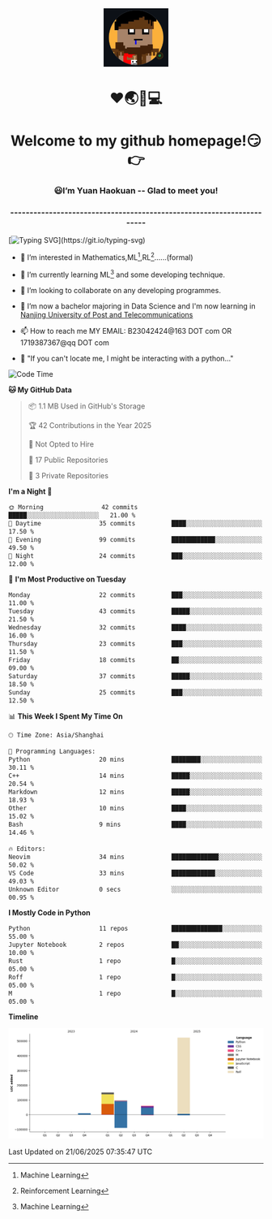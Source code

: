 <div align=center>
  <img width=128 src="image/figure.png">
</div>
<h1 align="center">❤🌏🚩💻</h1>
<h1 align="center">Welcome to my github homepage!😏👉</h1>
<h3 align="center" >😃I’m Yuan Haokuan -- Glad to meet you!</h3>
<h3 align="center" >----------------------------------------------------------------------</h3>

  [![Typing SVG](https://readme-typing-svg.herokuapp.com?font=Fira+Code&pause=1000&random=false&width=450&lines=Here's+my+personal+infomation:)](https://git.io/typing-svg)

- 👀 I’m interested in Mathematics,ML[^1],RL[^2]......(formal)
  
- 🌱 I’m currently learning ML[^1] and some developing technique.
  
- 💞️ I’m looking to collaborate on any developing programmes.
  
- 🍉 I’m now a bachelor majoring in Data Science and I'm now learning in [Nanjing University of Post and Telecommunications](https://www.njupt.edu.cn/main.psp)
  
- 📫 How to reach me MY EMAIL: B23042424@163 DOT com OR 1719387367@qq DOT com

- 🐍 "If you can't locate me, I might be interacting with a python..."

<!--START_SECTION:waka-->
![Code Time](http://img.shields.io/badge/Code%20Time-322%20hrs%2036%20mins-blue)

**🐱 My GitHub Data** 

> 📦 1.1 MB Used in GitHub's Storage 
 > 
> 🏆 42 Contributions in the Year 2025
 > 
> 🚫 Not Opted to Hire
 > 
> 📜 17 Public Repositories 
 > 
> 🔑 3 Private Repositories 
 > 
**I'm a Night 🦉** 

```text
🌞 Morning                42 commits          █████░░░░░░░░░░░░░░░░░░░░   21.00 % 
🌆 Daytime                35 commits          ████░░░░░░░░░░░░░░░░░░░░░   17.50 % 
🌃 Evening                99 commits          ████████████░░░░░░░░░░░░░   49.50 % 
🌙 Night                  24 commits          ███░░░░░░░░░░░░░░░░░░░░░░   12.00 % 
```
📅 **I'm Most Productive on Tuesday** 

```text
Monday                   22 commits          ███░░░░░░░░░░░░░░░░░░░░░░   11.00 % 
Tuesday                  43 commits          █████░░░░░░░░░░░░░░░░░░░░   21.50 % 
Wednesday                32 commits          ████░░░░░░░░░░░░░░░░░░░░░   16.00 % 
Thursday                 23 commits          ███░░░░░░░░░░░░░░░░░░░░░░   11.50 % 
Friday                   18 commits          ██░░░░░░░░░░░░░░░░░░░░░░░   09.00 % 
Saturday                 37 commits          █████░░░░░░░░░░░░░░░░░░░░   18.50 % 
Sunday                   25 commits          ███░░░░░░░░░░░░░░░░░░░░░░   12.50 % 
```


📊 **This Week I Spent My Time On** 

```text
🕑︎ Time Zone: Asia/Shanghai

💬 Programming Languages: 
Python                   20 mins             ████████░░░░░░░░░░░░░░░░░   30.11 % 
C++                      14 mins             █████░░░░░░░░░░░░░░░░░░░░   20.54 % 
Markdown                 12 mins             █████░░░░░░░░░░░░░░░░░░░░   18.93 % 
Other                    10 mins             ████░░░░░░░░░░░░░░░░░░░░░   15.02 % 
Bash                     9 mins              ████░░░░░░░░░░░░░░░░░░░░░   14.46 % 

🔥 Editors: 
Neovim                   34 mins             █████████████░░░░░░░░░░░░   50.02 % 
VS Code                  33 mins             ████████████░░░░░░░░░░░░░   49.03 % 
Unknown Editor           0 secs              ░░░░░░░░░░░░░░░░░░░░░░░░░   00.95 % 
```

**I Mostly Code in Python** 

```text
Python                   11 repos            ██████████████░░░░░░░░░░░   55.00 % 
Jupyter Notebook         2 repos             ██░░░░░░░░░░░░░░░░░░░░░░░   10.00 % 
Rust                     1 repo              █░░░░░░░░░░░░░░░░░░░░░░░░   05.00 % 
Roff                     1 repo              █░░░░░░░░░░░░░░░░░░░░░░░░   05.00 % 
M                        1 repo              █░░░░░░░░░░░░░░░░░░░░░░░░   05.00 % 
```



**Timeline**

![Lines of Code chart](https://raw.githubusercontent.com/WilbertYuan/WilbertYuan/main/assets/bar_graph.png)


 Last Updated on 21/06/2025 07:35:47 UTC
<!--END_SECTION:waka-->

<!---
WilbertYuan/WilbertYuan is a ✨ special ✨ repository because its `README.md` (this file) appears on your GitHub profile.
You can click the Preview link to take a look at your changes.
--->
[^1]:Machine Learning
[^2]:Reinforcement Learning
